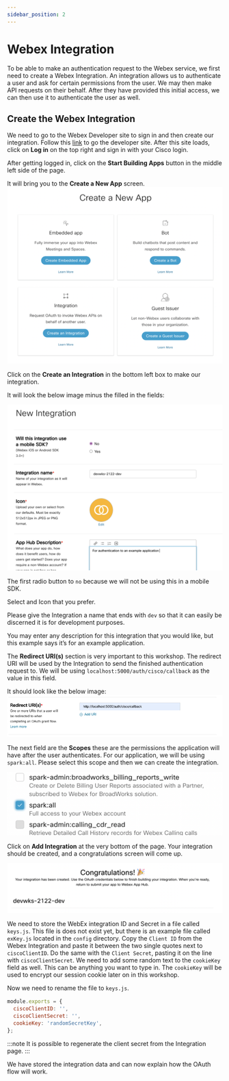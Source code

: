 ```yaml
---
sidebar_position: 2
---
```


# Webex Integration

To be able to make an authentication request to the Webex service, we first need to create a Webex Integration. An integration allows us to authenticate a user and ask for certain permissions from the user. We may then make API requests on their behalf. After they have provided this initial access, we can then use it to authenticate the user as well.

## Create the Webex Integration

We need to go to the Webex Developer site to sign in and then create our integration.
Follow this [link](https://developer.webex.com/) to go the developer site. After this site loads, click on **Log in** on the top right and sign in with your Cisco login.

After getting logged in, click on the **Start Building Apps** button in the middle left side of the page.

It will bring you to the **Create a New App** screen.  
![new app screen](../static/img/new-app-select.png)

Click on the **Create an Integration** in the bottom left box to make our integration.

It will look the below image minus the filled in the fields:

![integration settings 1](../static/img/integration-settings-1.png)

The first radio button to `no` because we will not be using this in a mobile SDK.

Select and Icon that you prefer.

Please give the Integration a name that ends with `dev` so that it can easily be discerned it is for development purposes.

You may enter any description for this integration that you would like, but this example says it’s for an example application.

The **Redirect URI(s)** section is very important to this workshop. The redirect URI will be used by the Integration to send the finished authentication request to. We will be using `localhost:5000/auth/cisco/callback` as the value in this field.

It should look like the below image:
![redirect URI](../static/img/redirect-uri.png)

The next field are the **Scopes** these are the permissions the application will have after the user authenticates. For our application, we will be using `spark:all`. Please select this scope and then we can create the integration.

![redirect URI](../static/img/spark-all.png)

Click on **Add Integration** at the very bottom of the page. Your integration should be created, and a congratulations screen will come up.

![redirect URI](../static/img/congratulations.png)

We need to store the WebEx integration ID and Secret in a file called `keys.js`. This file is does not exist yet, but there is an example file called `exKey.js` located in the `config` directory.
Copy the `Client ID` from the Webex Integration and paste it between the two single quotes next to `ciscoClientID`. Do the same with the `Client Secret`, pasting it on the line with `ciscoClientSecret`. We need to add some random text to the `cookieKey` field as well. This can be anything you want to type in. The `cookieKey` will be used to encrypt our session cookie later on in this workshop.

Now we need to rename the file to `keys.js`.

```javascript title='/config/keys.js' showLineNumbers
module.exports = {
  ciscoClientID: '',
  ciscoClientSecret: '',
  cookieKey: 'randomSecretKey',
};
```

:::note
It is possible to regenerate the client secret from the Integration page.
:::

We have stored the integration data and can now explain how the OAuth flow will work.
